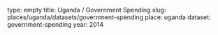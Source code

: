 type: empty
title: Uganda / Government Spending
slug: places/uganda/datasets/government-spending
place: uganda
dataset: government-spending
year: 2014
